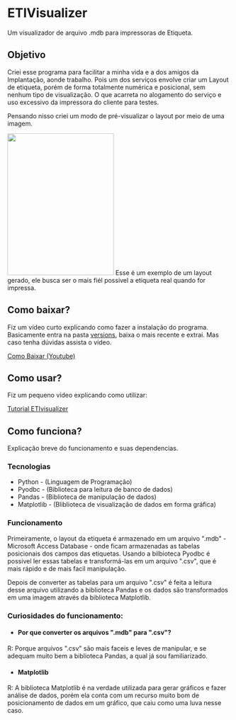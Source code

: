 # ETIVisualizer
Um visualizador de arquivo .mdb para impressoras de Etiqueta.

## Objetivo
Criei esse programa para facilitar a minha vida e a dos amigos da Implantação, aonde trabalho. Pois um dos serviços envolve criar um Layout de etiqueta, 
porém de forma totalmente numérica e posicional, sem nenhum tipo de visualização. O que acarreta no alogamento do serviço e uso excessivo da impressora do cliente
para testes.

Pensando nisso criei um modo de pré-visualizar o layout por meio de uma imagem.

<img src= "https://user-images.githubusercontent.com/77119687/155725113-ff43406a-4057-4c9b-8eef-d1fb30503ce0.png" width= "240" height= "320"/>
Esse é um exemplo de um layout gerado, ele busca ser o mais fiél possivel a etiqueta real quando for impressa.

## Como baixar?
Fiz um vídeo curto explicando como fazer a instalação do programa. Basicamente entra na pasta [versions](https://github.com/EuReinoso/ETIVisualizer/tree/master/versions), baixa o mais recente e extrai. Mas caso tenha dúvidas assista o vídeo.

[Como Baixar (Youtube)](https://youtu.be/haRYrvIiZEc)

## Como usar?
Fiz um pequeno vídeo explicando como utilizar:

[Tutorial ETIvisualizer](https://youtu.be/CEe0qKWeOPg)

## Como funciona?
Explicação breve do funcionamento e suas dependencias.

### Tecnologias
- Python     - (Linguagem de Programação)
- Pyodbc     - (Biblioteca para leitura de banco de dados)
- Pandas     - (Biblioteca de manipulação de dados)
- Matplotlib - (Bliblioteca de visualização de dados em forma gráfica)

### Funcionamento
Primeiramente, o layout da etiqueta é armazenado em um arquivo ".mdb" - Microsoft Access Database - onde ficam armazenadas as tabelas posicionais dos campos das etiquetas.
Usando a bilbioteca Pyodbc é possivel ler essas tabelas e transformá-las em um arquivo ".csv", que é mais rápido e de mais facil manipulação.

Depois de converter as tabelas para um arquivo ".csv" é feita a leitura desse arquivo utilizando a biblioteca Pandas e os dados são transformados em uma imagem através da biblioteca Matplotlib.

### Curiosidades do funcionamento:
- #### Por que converter os arquivos ".mdb" para ".csv"?
R: Porque arquivos ".csv" são mais faceis e leves de manipular, e se adequam muito bem a biblioteca Pandas, a qual já sou familiarizado.

- #### Matplotlib
R: A biblioteca Matplotlib é na verdade utilizada para gerar gráficos e fazer análise de dados, porém ela conta com um recurso muito bom de posicionamento de dados
em um gráfico, que caiu como uma luva nesse caso.





